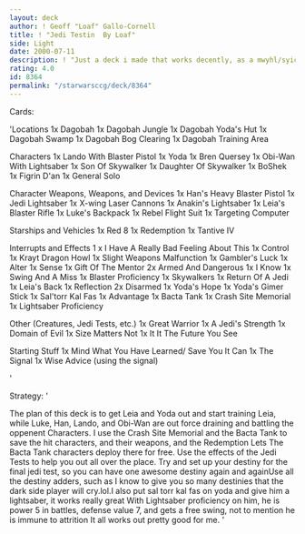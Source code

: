 ```yaml
---
layout: deck
author: ! Geoff "Loaf" Gallo-Cornell
title: ! "Jedi Testin  By Loaf"
side: Light
date: 2000-07-11
description: ! "Just a deck i made that works decently, as a mwyhl/syic deck."
rating: 4.0
id: 8364
permalink: "/starwarsccg/deck/8364"
---
```

Cards: 

'Locations
1x Dagobah
1x Dagobah Jungle
1x Dagobah Yoda's Hut
1x Dagobah Swamp
1x Dagobah Bog Clearing
1x Dagobah Training Area

Characters
1x Lando With Blaster Pistol
1x Yoda
1x Bren Quersey
1x Obi-Wan With Lightsaber
1x Son Of Skywalker
1x Daughter Of Skywalker
1x BoShek
1x Figrin D'an
1x General Solo



Character Weapons, Weapons, and Devices
1x Han's Heavy Blaster Pistol
1x Jedi Lightsaber
1x X-wing Laser Cannons
1x Anakin's Lightsaber
1x Leia's Blaster Rifle
1x Luke's Backpack
1x Rebel Flight Suit
1x Targeting Computer

Starships and Vehicles
1x Red 8
1x Redemption
1x Tantive IV


Interrupts and Effects 1
x I Have A Really Bad Feeling About This
1x Control
1x Krayt Dragon Howl
1x Slight Weapons Malfunction
1x Gambler's Luck
1x Alter
1x Sense
1x Gift Of The Mentor
2x Armed And Dangerous
1x I Know
1x Swing And A Miss
1x Blaster Proficiency
1x Skywalkers
1x Return Of A Jedi
1x Leia's Back
1x Reflection
2x Disarmed
1x Yoda's Hope
1x Yoda's Gimer Stick
1x Sal'torr Kal Fas
1x Advantage
1x Bacta Tank
1x Crash Site Memorial
1x Lightsaber Proficiency


Other (Creatures, Jedi Tests, etc.)
1x Great Warrior
1x A Jedi's Strength
1x Domain of Evil
1x Size Matters Not
1x It It The Future You See

Starting Stuff
1x Mind What You Have Learned/ Save You It Can
1x The Signal
1x Wise Advice (using the signal)

'

Strategy: '

The plan of this deck is to get Leia and Yoda out and start training Leia, while Luke, Han, Lando, and Obi-Wan are out force draining and battling the oppenent Characters. I use the Crash Site Memorial and the Bacta Tank to save the hit characters, and their weapons, and the Redemption Lets The Bacta Tank characters deploy there for free. Use the effects of the Jedi Tests to help you out all over the place. Try and set up your destiny for the final jedi test, so you can have one awesome destiny again and againUse all the destiny adders, such as I know to give you so many destinies that the dark side player will cry.lol.I also put sal torr kal fas on yoda and give him a lightsaber, it works really great With Lightsaber proficiency on him, he is power 5 in battles, defense value 7, and gets a free swing, not to mention he is immune to attrition It all works out pretty good for me.
'
